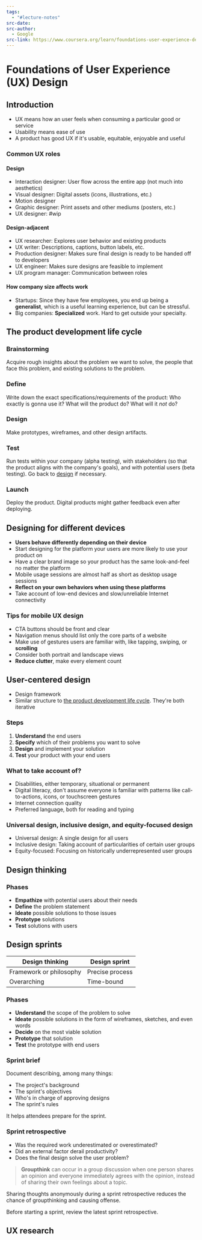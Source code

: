 ```yaml
---
tags:
  - "#lecture-notes"
src-date: 
src-author:
  - Google
src-link: https://www.coursera.org/learn/foundations-user-experience-design/
---
```

# Foundations of User Experience (UX) Design

## Introduction

- UX means how an user feels when consuming a particular good or service
- Usability means ease of use
- A product has good UX if it's usable, equitable, enjoyable and useful

### Common UX roles

#### Design

- Interaction designer: User flow across the entire app (not much into aesthetics)
- Visual designer: Digital assets (icons, illustrations, etc.)
- Motion designer
- Graphic designer: Print assets and other mediums (posters, etc.)
- UX designer: #wip

#### Design-adjacent

- UX researcher: Explores user behavior and existing products
- UX writer: Descriptions, captions, button labels, etc.
- Production designer: Makes sure final design is ready to be handed off to developers
- UX engineer: Makes sure designs are feasible to implement
- UX program manager: Communication between roles

#### How company size affects work

- Startups: Since they have few employees, you end up being a **generalist**, which is a useful learning experience, but can be stressful.
- Big companies: **Specialized** work. Hard to get outside your specialty.

## The product development life cycle

### Brainstorming

Acquire rough insights about the problem we want to solve, the people that face this problem, and existing solutions to the problem.

### Define

Write down the exact specifications/requirements of the product: Who exactly is gonna use it? What will the product do? What will it *not* do?

### Design

Make prototypes, wireframes, and other design artifacts.

### Test

Run tests within your company (alpha testing), with stakeholders (so that the product aligns with the company's goals), and with potential users (beta testing). Go back to [design](#Design) if necessary.

### Launch

Deploy the product. Digital products might gather feedback even after deploying.


## Designing for different devices

- **Users behave differently depending on their device**
- Start designing for the platform your users are more likely to use your product on
- Have a clear brand image so your product has the same look-and-feel no matter the platform
- Mobile usage sessions are almost half as short as desktop usage sessions
- **Reflect on your own behaviors when using these platforms**
- Take account of low-end devices and slow/unreliable Internet connectivity

### Tips for mobile UX design

- CTA buttons should be front and clear
- Navigation menus should list only the core parts of a website
- Make use of gestures users are familiar with, like tapping, swiping, or **scrolling**
- Consider both portrait and landscape views
- **Reduce clutter**, make every element count

## User-centered design

- Design framework
- Similar structure to [the product development life cycle](#The%20product%20development%20life%20cycle). They're both iterative

### Steps

1. **Understand** the end users
2. **Specify** which of their problems you want to solve
3. **Design** and implement your solution
4. **Test** your product with your end users

### What to take account of?

- Disabilities, either temporary, situational or permanent
- Digital literacy, don't assume everyone is familiar with patterns like call-to-actions, icons, or touchscreen gestures
- Internet connection quality
- Preferred language, both for reading and typing

### Universal design, inclusive design, and equity-focused design

- Universal design: A single design for all users
- Inclusive design: Taking account of particularities of certain user groups
- Equity-focused: Focusing on historically underrepresented user groups

## Design thinking

### Phases

- **Empathize** with potential users about their needs
- **Define** the problem statement
- **Ideate** possible solutions to those issues
- **Prototype** solutions
- **Test** solutions with users

## Design sprints

| Design thinking         | Design sprint   |
| ----------------------- | --------------- |
| Framework or philosophy | Precise process |
| Overarching             | Time-bound      |

### Phases

- **Understand** the scope of the problem to solve
- **Ideate** possible solutions in the form of wireframes, sketches, and even words
- **Decide** on the most viable solution
- **Prototype** that solution
- **Test** the prototype with end users

### Sprint brief

Document describing, among many things:

- The project's background
- The sprint's objectives
- Who's in charge of approving designs
- The sprint's rules

It helps attendees prepare for the sprint.

### Sprint retrospective

- Was the required work underestimated or overestimated?
- Did an external factor derail productivity?
- Does the final design solve the user problem?

> **Groupthink** can occur in a group discussion when one person shares an opinion and everyone immediately agrees with the opinion, instead of sharing their own feelings about a topic.

Sharing thoughts anonymously during a sprint retrospective reduces the chance of groupthinking and causing offense. 

Before starting a sprint, review the latest sprint retrospective.

## UX research

